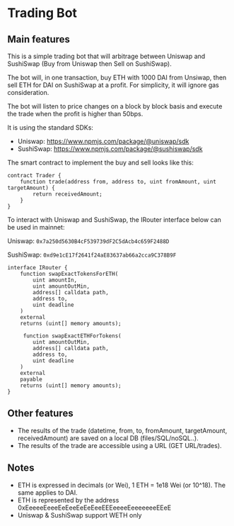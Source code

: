 # Trading Bot

## Main features

This is a simple trading bot that will arbitrage between Uniswap and SushiSwap (Buy from Uniswap then Sell on SushiSwap).

The bot will, in one transaction, buy ETH with 1000 DAI from Unsiwap, then sell ETH for DAI on SushiSwap at a profit.
For simplicity, it will ignore gas consideration.

The bot will listen to price changes on a block by block basis and execute the trade when the profit is higher than 50bps.

It is using the standard SDKs:
- Uniswap: https://www.npmjs.com/package/@uniswap/sdk
- SushiSwap: https://www.npmjs.com/package/@sushiswap/sdk

The smart contract to implement the buy and sell looks like this:

```solidity
contract Trader {
    function trade(address from, address to, uint fromAmount, uint targetAmount) {
        return receivedAmount;
    }
}
```

To interact with Uniswap and SushiSwap, the IRouter interface below can be used in mainnet:

Uniswap: `0x7a250d5630B4cF539739dF2C5dAcb4c659F2488D`

SushiSwap: `0xd9e1cE17f2641f24aE83637ab66a2cca9C378B9F`

```solidity
interface IRouter {
    function swapExactTokensForETH(
        uint amountIn,
        uint amountOutMin,
        address[] calldata path,
        address to,
        uint deadline
    )
    external
    returns (uint[] memory amounts);

     function swapExactETHForTokens(
        uint amountOutMin,
        address[] calldata path,
        address to,
        uint deadline
    )
    external
    payable
    returns (uint[] memory amounts);
}
```

## Other features

- The results of the trade (datetime, from, to, fromAmount, targetAmount, receivedAmount) are saved on a local DB (files/SQL/noSQL..).
- The results of the trade are accessible using a URL (GET URL/trades).

## Notes

- ETH is expressed in decimals (or Wei), 1 ETH = 1e18 Wei (or 10^18). The same applies to DAI.
- ETH is represented by the address 0xEeeeeEeeeEeEeeEeEeEeeEEEeeeeEeeeeeeeEEeE
- Uniswap & SushiSwap support WETH only
